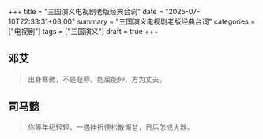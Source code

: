 +++
title = "三国演义电视剧老版经典台词"
date = "2025-07-10T22:33:31+08:00"
summary = "三国演义电视剧老版经典台词"
categories = ["电视剧"]
tags = ["三国演义"]
draft = true
+++


## 邓艾

> 出身寒微，不是耻辱。能屈能伸，方为丈夫。

## 司马懿

> 你等年纪轻轻，一遇挫折便松散懈怠，日后怎成大器。

